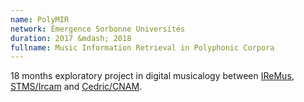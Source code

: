 ```yaml
---
name: PolyMIR 
network: Émergence Sorbonne Universités
duration: 2017 &mdash; 2018
fullname: Music Information Retrieval in Polyphonic Corpora
---
```


18 months exploratory project in digital musicalogy between [IReMus](https://www.iremus.cnrs.fr), [STMS/Ircam](https://www.stms-lab.fr) and [Cedric/CNAM](https://cedric.cnam.fr).

